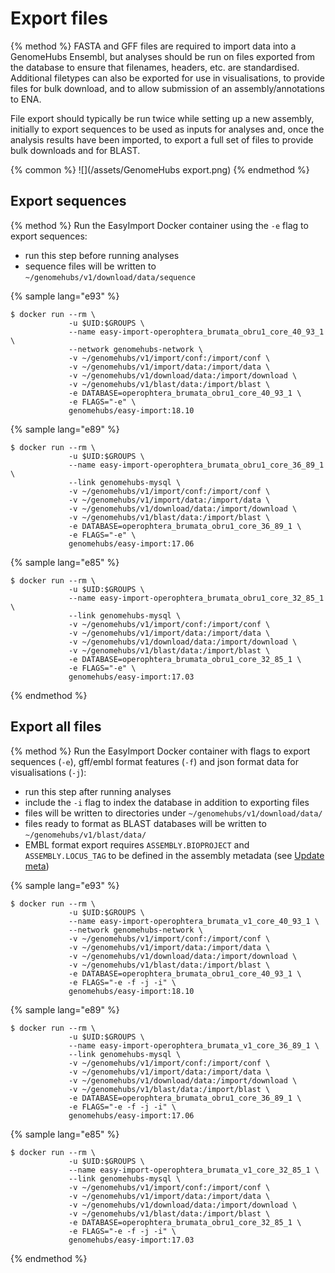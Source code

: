 # Export files

{% method %}
FASTA and GFF files are required to import data into a GenomeHubs Ensembl, but analyses should be run on files exported from the database to ensure that filenames, headers, etc. are standardised. Additional filetypes can also be exported for use in visualisations, to provide files for bulk download, and to allow submission of an assembly/annotations to ENA.

File export should typically be run twice while setting up a new assembly, initially to export sequences to be used as inputs for analyses and, once the analysis results have been imported, to export a full set of files to provide bulk downloads and for BLAST.

{% common %}
![](/assets/GenomeHubs export.png)
{% endmethod %}


## Export sequences

{% method %}
Run the EasyImport Docker container using the `-e` flag to export sequences:

* run this step before running analyses
* sequence files will be written to `~/genomehubs/v1/download/data/sequence`

{% sample lang="e93" %}
```
$ docker run --rm \
             -u $UID:$GROUPS \
             --name easy-import-operophtera_brumata_obru1_core_40_93_1 \
             --network genomehubs-network \
             -v ~/genomehubs/v1/import/conf:/import/conf \
             -v ~/genomehubs/v1/import/data:/import/data \
             -v ~/genomehubs/v1/download/data:/import/download \
             -v ~/genomehubs/v1/blast/data:/import/blast \
             -e DATABASE=operophtera_brumata_obru1_core_40_93_1 \
             -e FLAGS="-e" \
             genomehubs/easy-import:18.10
```

{% sample lang="e89" %}
```
$ docker run --rm \
             -u $UID:$GROUPS \
             --name easy-import-operophtera_brumata_obru1_core_36_89_1 \
             --link genomehubs-mysql \
             -v ~/genomehubs/v1/import/conf:/import/conf \
             -v ~/genomehubs/v1/import/data:/import/data \
             -v ~/genomehubs/v1/download/data:/import/download \
             -v ~/genomehubs/v1/blast/data:/import/blast \
             -e DATABASE=operophtera_brumata_obru1_core_36_89_1 \
             -e FLAGS="-e" \
             genomehubs/easy-import:17.06
```

{% sample lang="e85" %}
```
$ docker run --rm \
             -u $UID:$GROUPS \
             --name easy-import-operophtera_brumata_obru1_core_32_85_1 \
             --link genomehubs-mysql \
             -v ~/genomehubs/v1/import/conf:/import/conf \
             -v ~/genomehubs/v1/import/data:/import/data \
             -v ~/genomehubs/v1/download/data:/import/download \
             -v ~/genomehubs/v1/blast/data:/import/blast \
             -e DATABASE=operophtera_brumata_obru1_core_32_85_1 \
             -e FLAGS="-e" \
             genomehubs/easy-import:17.03
```

{% endmethod %}

## Export all files

{% method %}
Run the EasyImport Docker container with flags to export sequences (`-e`), gff/embl format features (`-f`) and json format data for visualisations (`-j`):

* run this step after running analyses
* include the `-i` flag to index the database in addition to exporting files
* files will be written to directories under `~/genomehubs/v1/download/data/`
* files ready to format as BLAST databases will be written to `~/genomehubs/v1/blast/data/`
* EMBL format export requires `ASSEMBLY.BIOPROJECT` and `ASSEMBLY.LOCUS_TAG` to be defined in the assembly metadata (see [Update meta](//quick-start/update-meta.md))


{% sample lang="e93" %}
```
$ docker run --rm \
             -u $UID:$GROUPS \
             --name easy-import-operophtera_brumata_v1_core_40_93_1 \
             --network genomehubs-network \
             -v ~/genomehubs/v1/import/conf:/import/conf \
             -v ~/genomehubs/v1/import/data:/import/data \
             -v ~/genomehubs/v1/download/data:/import/download \
             -v ~/genomehubs/v1/blast/data:/import/blast \
             -e DATABASE=operophtera_brumata_obru1_core_40_93_1 \
             -e FLAGS="-e -f -j -i" \
             genomehubs/easy-import:18.10
```
{% sample lang="e89" %}
```
$ docker run --rm \
             -u $UID:$GROUPS \
             --name easy-import-operophtera_brumata_v1_core_36_89_1 \
             --link genomehubs-mysql \
             -v ~/genomehubs/v1/import/conf:/import/conf \
             -v ~/genomehubs/v1/import/data:/import/data \
             -v ~/genomehubs/v1/download/data:/import/download \
             -v ~/genomehubs/v1/blast/data:/import/blast \
             -e DATABASE=operophtera_brumata_obru1_core_36_89_1 \
             -e FLAGS="-e -f -j -i" \
             genomehubs/easy-import:17.06
```
{% sample lang="e85" %}
```
$ docker run --rm \
             -u $UID:$GROUPS \
             --name easy-import-operophtera_brumata_v1_core_32_85_1 \
             --link genomehubs-mysql \
             -v ~/genomehubs/v1/import/conf:/import/conf \
             -v ~/genomehubs/v1/import/data:/import/data \
             -v ~/genomehubs/v1/download/data:/import/download \
             -v ~/genomehubs/v1/blast/data:/import/blast \
             -e DATABASE=operophtera_brumata_obru1_core_32_85_1 \
             -e FLAGS="-e -f -j -i" \
             genomehubs/easy-import:17.03
```
{% endmethod %}



